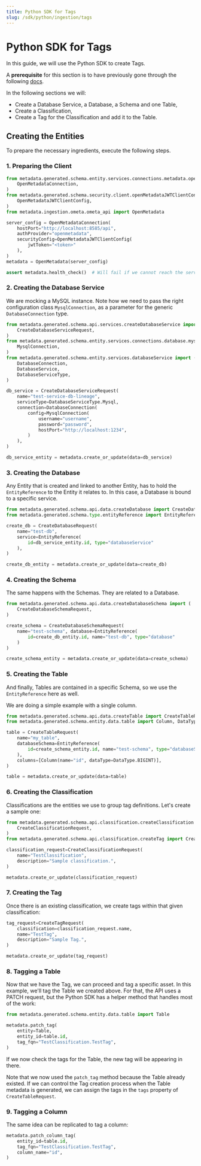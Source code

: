```yaml
---
title: Python SDK for Tags
slug: /sdk/python/ingestion/tags
---
```


# Python SDK for Tags

In this guide, we will use the Python SDK to create Tags.

A **prerequisite** for this section is to have previously gone through the following [docs](/sdk/python).

In the following sections we will:
- Create a Database Service, a Database, a Schema and one Table,
- Create a Classification,
- Create a Tag for the Classification and add it to the Table.

## Creating the Entities

To prepare the necessary ingredients, execute the following steps.

### 1. Preparing the Client

```python
from metadata.generated.schema.entity.services.connections.metadata.openMetadataConnection import (
    OpenMetadataConnection,
)
from metadata.generated.schema.security.client.openMetadataJWTClientConfig import (
    OpenMetadataJWTClientConfig,
)
from metadata.ingestion.ometa.ometa_api import OpenMetadata

server_config = OpenMetadataConnection(
    hostPort="http://localhost:8585/api",
    authProvider="openmetadata",
    securityConfig=OpenMetadataJWTClientConfig(
        jwtToken="<token>"
    ),
)
metadata = OpenMetadata(server_config)

assert metadata.health_check()  # Will fail if we cannot reach the server
```

### 2. Creating the Database Service

We are mocking a MySQL instance. Note how we need to pass the right configuration class `MysqlConnection`, as a
parameter for the generic `DatabaseConnection` type.

```python
from metadata.generated.schema.api.services.createDatabaseService import (
    CreateDatabaseServiceRequest,
)
from metadata.generated.schema.entity.services.connections.database.mysqlConnection import (
    MysqlConnection,
)
from metadata.generated.schema.entity.services.databaseService import (
    DatabaseConnection,
    DatabaseService,
    DatabaseServiceType,
)

db_service = CreateDatabaseServiceRequest(
    name="test-service-db-lineage",
    serviceType=DatabaseServiceType.Mysql,
    connection=DatabaseConnection(
        config=MysqlConnection(
            username="username",
            password="password",
            hostPort="http://localhost:1234",
        )
    ),
)

db_service_entity = metadata.create_or_update(data=db_service)
```

### 3. Creating the Database

Any Entity that is created and linked to another Entity, has to hold the `EntityReference` to the Entity it
relates to. In this case, a Database is bound to a specific service.

```python
from metadata.generated.schema.api.data.createDatabase import CreateDatabaseRequest
from metadata.generated.schema.type.entityReference import EntityReference

create_db = CreateDatabaseRequest(
    name="test-db",
    service=EntityReference(
        id=db_service_entity.id, type="databaseService"
    ),
)

create_db_entity = metadata.create_or_update(data=create_db)    
```

### 4. Creating the Schema

The same happens with the Schemas. They are related to a Database.

```python
from metadata.generated.schema.api.data.createDatabaseSchema import (
    CreateDatabaseSchemaRequest,
)

create_schema = CreateDatabaseSchemaRequest(
    name="test-schema", database=EntityReference(
        id=create_db_entity.id, name="test-db", type="database"
    )
)

create_schema_entity = metadata.create_or_update(data=create_schema)
```

### 5. Creating the Table

And finally, Tables are contained in a specific Schema, so we use the `EntityReference` here as well.

We are doing a simple example with a single column.

```python
from metadata.generated.schema.api.data.createTable import CreateTableRequest
from metadata.generated.schema.entity.data.table import Column, DataType

table = CreateTableRequest(
    name="my_table",
    databaseSchema=EntityReference(
        id=create_schema_entity.id, name="test-schema", type="databaseSchema"
    ),
    columns=[Column(name="id", dataType=DataType.BIGINT)],
)

table = metadata.create_or_update(data=table)
```

### 6. Creating the Classification

Classifications are the entities we use to group tag definitions. Let's create a sample one:

```python
from metadata.generated.schema.api.classification.createClassification import (
    CreateClassificationRequest,
)
from metadata.generated.schema.api.classification.createTag import CreateTagRequest

classification_request=CreateClassificationRequest(
    name="TestClassification",
    description="Sample classification.",
)

metadata.create_or_update(classification_request)
```

### 7. Creating the Tag

Once there is an existing classification, we create tags within that given classification:

```python
tag_request=CreateTagRequest(
    classification=classification_request.name,
    name="TestTag",
    description="Sample Tag.",
)

metadata.create_or_update(tag_request)
```

### 8. Tagging a Table

Now that we have the Tag, we can proceed and tag a specific asset. In this example, we'll
tag the Table we created above. For that, the API uses a PATCH request, but the Python SDK has
a helper method that handles most of the work:

```python
from metadata.generated.schema.entity.data.table import Table

metadata.patch_tag(
    entity=Table,
    entity_id=table.id,
    tag_fqn="TestClassification.TestTag",
)
```

If we now check the tags for the Table, the new tag will be appearing in there.

Note that we now used the `patch_tag` method because the Table already existed. If we can
control the Tag creation process when the Table metadata is generated, we can assign
the tags in the `tags` property of `CreateTableRequest`.

### 9. Tagging a Column

The same idea can be replicated to tag a column:

```python
metadata.patch_column_tag(
    entity_id=table.id,
    tag_fqn="TestClassification.TestTag",
    column_name="id",
)
```
